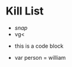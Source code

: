 Kill List
=========
* <i>snap</i>
* <span>vg<</span>
* <p>this is a code block</p> 
* var person  = william
